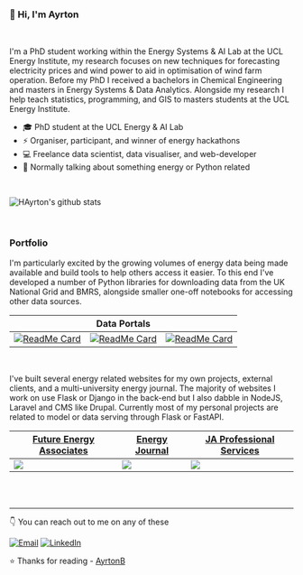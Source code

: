 ### 👋 Hi, I'm Ayrton 

<br>

I'm a PhD student working within the Energy Systems & AI Lab at the UCL Energy Institute, my research focuses on new techniques for forecasting electricity prices and wind power to aid in optimisation of wind farm operation. Before my PhD I received a bachelors in Chemical Engineering and masters in Energy Systems & Data Analytics. Alongside my research I help teach statistics, programming, and GIS to masters students at the UCL Energy Institute. 

* 🎓 PhD student at the UCL Energy & AI Lab 
* ⚡ Organiser, participant, and winner of energy hackathons
* 💻 Freelance data scientist, data visualiser, and web-developer
* 💬 Normally talking about something energy or Python related

<br>

![HAyrton's github stats](https://github-readme-stats.vercel.app/api?username=AyrtonB&hide=["issues"]&show_icons=true&count_private=true)

<br>

### Portfolio

I'm particularly excited by the growing volumes of energy data being made available and build tools to help others access it easier. To this end I've developed a number of Python libraries for downloading data from the UK National Grid and BMRS, alongside smaller one-off notebooks for accessing other data sources.

| &nbsp; | Data Portals | &nbsp; |
| --- | --- | --- |
| [![ReadMe Card](https://github-readme-stats.vercel.app/api/pin/?username=AyrtonB&repo=NGDataPortal)](https://github.com/AyrtonB/NGDataPortal) | [![ReadMe Card](https://github-readme-stats.vercel.app/api/pin/?username=AyrtonB&repo=ElexonDataPortal)](https://github.com/AyrtonB/ElexonDataPortal) | [![ReadMe Card](https://github-readme-stats.vercel.app/api/pin/?username=AyrtonB&repo=CIDataPortal)](https://github.com/AyrtonB/CIDataPortal) |

<br>

I've built several energy related websites for my own projects, external clients, and a multi-university energy journal. The majority of websites I work on use Flask or Django in the back-end but I also dabble in NodeJS, Laravel and CMS like Drupal. Currently most of my personal projects are related to model or data serving through Flask or FastAPI.

| <a href="https://futureenergy.associates">Future Energy Associates</a> | <a href="http://energyjournal.co.uk/">Energy Journal</a> | <a href="http://japrofessionalservices.com/">JA Professional Services</a> |
| --- | --- | --- |
| <img src="https://github.com/AyrtonB/AyrtonB/tree/master/img/FEA.jpg"></img> | <img src="https://github.com/AyrtonB/AyrtonB/tree/master/img/energy_journal.jpg"></img> | <img src="https://github.com/AyrtonB/AyrtonB/tree/master/img/JAPSI.jpg"></img> |

<br>
<br>

---

👇 You can reach out to me on any of these

[![Email](https://img.shields.io/badge/-EMAIL-D14836?style=for-the-badge&logo=gmail&logoColor=white)](mailto:ayrtonbourn@outlook.com)
[![LinkedIn](https://img.shields.io/badge/-LINKEDIN-0077B5?style=for-the-badge&logo=linkedin&logoColor=white)](https://www.linkedin.com/in/ayrton-bourn/)

⭐️ Thanks for reading - [AyrtonB](https://github.com/AyrtonB)